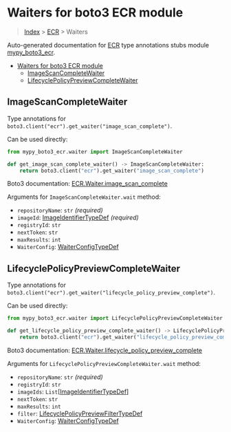 # Waiters for boto3 ECR module

> [Index](..) > [ECR](.) > Waiters

Auto-generated documentation for
[ECR](https://boto3.amazonaws.com/v1/documentation/api/1.17.76/reference/services/ecr.html#ECR)
type annotations stubs module
[mypy_boto3_ecr](https://pypi.org/project/mypy-boto3-ecr/).

- [Waiters for boto3 ECR module](#waiters-for-boto3-ecr-module)
  - [ImageScanCompleteWaiter](#imagescancompletewaiter)
  - [LifecyclePolicyPreviewCompleteWaiter](#lifecyclepolicypreviewcompletewaiter)

## ImageScanCompleteWaiter

Type annotations for `boto3.client("ecr").get_waiter("image_scan_complete")`.

Can be used directly:

```python
from mypy_boto3_ecr.waiter import ImageScanCompleteWaiter

def get_image_scan_complete_waiter() -> ImageScanCompleteWaiter:
    return boto3.client("ecr").get_waiter("image_scan_complete")
```

Boto3 documentation:
[ECR.Waiter.image_scan_complete](https://boto3.amazonaws.com/v1/documentation/api/1.17.76/reference/services/ecr.html#ECR.Waiter.image_scan_complete)

Arguments for `ImageScanCompleteWaiter.wait` method:

- `repositoryName`: `str` *(required)*
- `imageId`: [ImageIdentifierTypeDef](./type_defs.md#imageidentifiertypedef)
  *(required)*
- `registryId`: `str`
- `nextToken`: `str`
- `maxResults`: `int`
- `WaiterConfig`: [WaiterConfigTypeDef](./type_defs.md#waiterconfigtypedef)

## LifecyclePolicyPreviewCompleteWaiter

Type annotations for
`boto3.client("ecr").get_waiter("lifecycle_policy_preview_complete")`.

Can be used directly:

```python
from mypy_boto3_ecr.waiter import LifecyclePolicyPreviewCompleteWaiter

def get_lifecycle_policy_preview_complete_waiter() -> LifecyclePolicyPreviewCompleteWaiter:
    return boto3.client("ecr").get_waiter("lifecycle_policy_preview_complete")
```

Boto3 documentation:
[ECR.Waiter.lifecycle_policy_preview_complete](https://boto3.amazonaws.com/v1/documentation/api/1.17.76/reference/services/ecr.html#ECR.Waiter.lifecycle_policy_preview_complete)

Arguments for `LifecyclePolicyPreviewCompleteWaiter.wait` method:

- `repositoryName`: `str` *(required)*
- `registryId`: `str`
- `imageIds`:
  `List`\[[ImageIdentifierTypeDef](./type_defs.md#imageidentifiertypedef)\]
- `nextToken`: `str`
- `maxResults`: `int`
- `filter`:
  [LifecyclePolicyPreviewFilterTypeDef](./type_defs.md#lifecyclepolicypreviewfiltertypedef)
- `WaiterConfig`: [WaiterConfigTypeDef](./type_defs.md#waiterconfigtypedef)
